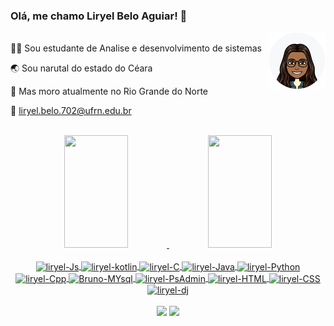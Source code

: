 ### Olá, me chamo Liryel Belo Aguiar! 👋
<img width="18%" align="right" src="https://github.com/liryelbeloaguiar/Avatar_Do_Github/blob/main/20048676-101701039567_1-s5-v1.png" >
</br>
👩‍💻  Sou estudante de Analise e desenvolvimento de sistemas 

🌏  Sou narutal do estado do Céara 

🚩  Mas moro atualmente no Rio Grande do Norte 

📧 liryel.belo.702@ufrn.edu.br

</br>
<div align="center">
  <a href="https://github.com/liryelbeloaguiar">
  <img width="45%" height="180" src="https://github-readme-stats.vercel.app/api?username=liryelbeloaguiar&show_icons=true&include_all_commits=true&theme=dark&hide_border=true"/>
  <img width="45%" height="180" src="https://github-readme-stats.vercel.app/api/top-langs/?username=liryelbeloaguiar&layout=compact&theme=dark&hide_border=true"/>
</div>

<div align="center" style="display: inline_block"><br>

  <img align="center" alt="liryel-Js" height="30" width="40" src="https://cdn.jsdelivr.net/gh/devicons/devicon/icons/javascript/javascript-original.svg">
  <img align="center" alt="liryel-kotlin" height="30" width="40" src="https://cdn.jsdelivr.net/gh/devicons/devicon/icons/kotlin/kotlin-original.svg">
  <img align="center" alt="liryel-C" height="30" width="40" src="https://cdn.jsdelivr.net/gh/devicons/devicon/icons/c/c-original.svg">
  <img align="center" alt="liryel-Java" height="30" width="40" src="https://cdn.jsdelivr.net/gh/devicons/devicon/icons/java/java-original-wordmark.svg">
  <img align="center" alt="liryel-Python" height="30" width="40" src="https://cdn.jsdelivr.net/gh/devicons/devicon/icons/python/python-original.svg">
  <img align="center" alt="liryel-Cpp" height="30" width="40" src="https://cdn.jsdelivr.net/gh/devicons/devicon/icons/cplusplus/cplusplus-line.svg">
  <img align="center" alt="Bruno-MYsql" height="30" width="40" src="https://cdn.jsdelivr.net/gh/devicons/devicon/icons/mysql/mysql-original-wordmark.svg">
  <img align="center" alt="liryel-PsAdmin" height="30" width="40" src="https://cdn.jsdelivr.net/gh/devicons/devicon/icons/postgresql/postgresql-original-wordmark.svg">
  <img align="center" alt="liryel-HTML" height="30" width="40" src="https://cdn.jsdelivr.net/gh/devicons/devicon/icons/html5/html5-original.svg">
  <img align="center" alt="liryel-CSS" height="30" width="40" src="https://cdn.jsdelivr.net/gh/devicons/devicon/icons/css3/css3-original.svg">
<img align="center" alt="liryel-dj" height="30" width="40" src="https://cdn.jsdelivr.net/gh/devicons/devicon/icons/django/django-plain.svg">
</div>  
  
</br>
  <div align="center"> 
  <a href="https://www.instagram.com/liryel_/" target="_blank"><img src="https://img.shields.io/badge/-Instagram-%23E4405F?style=for-the-badge&logo=instagram&logoColor=white" target="_blank"></a>
  <a href="https://www.linkedin.com/in/liryel-belo-216758188/" target="_blank"><img src="https://img.shields.io/badge/-LinkedIn-%230077B5?style=for-the-badge&logo=linkedin&logoColor=white" target="_blank"></a> 
   
</div>

